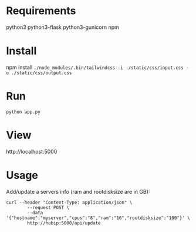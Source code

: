 Requirements
===
python3
python3-flask
python3-gunicorn
npm

Install
===
npm install
`./node_modules/.bin/tailwindcss -i ./static/css/input.css -o ./static/css/output.css`

Run
===
`python app.py`

View
===
http://localhost:5000

Usage
====
Add/update a servers info (ram and rootdisksize are in GB):
```
curl --header "Content-Type: application/json" \
        --request POST \
        --data '{"hostname":"myserver","cpus":"8","ram":"16","rootdisksize":"100"}' \
        http://hubip:5000/api/update
```
